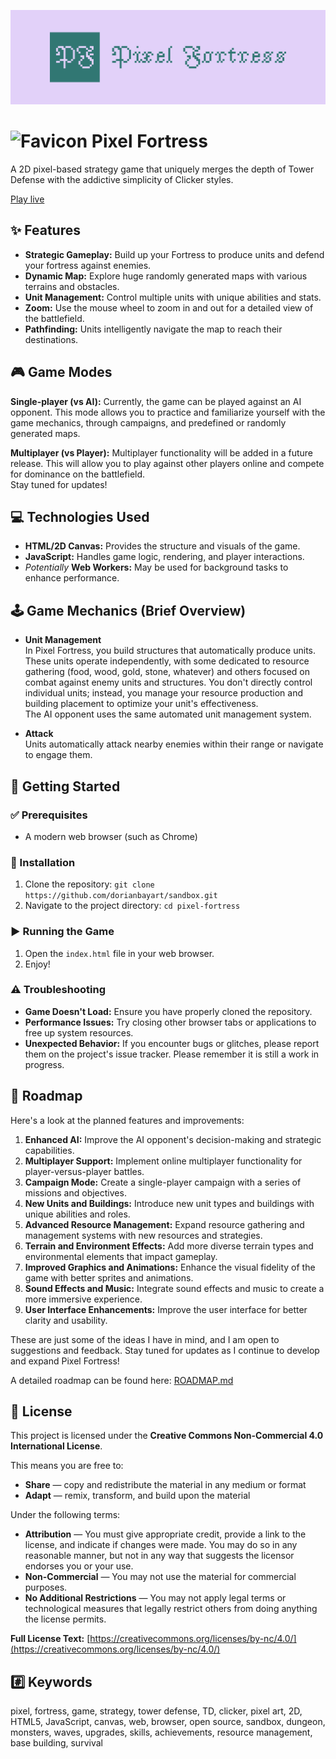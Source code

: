 [![Pixel Fortress Logo](assets/logo_banner.svg)](https://dorianbayart.github.io/sandbox/games/pixel-fortress/) 

# <img src="favicon.ico" alt="Favicon" width="26" height="26"> Pixel Fortress

A 2D pixel-based strategy game that uniquely merges the depth of Tower Defense with the addictive simplicity of Clicker styles.

[Play live](https://dorianbayart.github.io/sandbox/games/pixel-fortress/)


## ✨ Features

* **Strategic Gameplay:** Build up your Fortress to produce units and defend your fortress against enemies.
* **Dynamic Map:** Explore huge randomly generated maps with various terrains and obstacles.
* **Unit Management:** Control multiple units with unique abilities and stats.
* **Zoom:** Use the mouse wheel to zoom in and out for a detailed view of the battlefield.
* **Pathfinding:** Units intelligently navigate the map to reach their destinations.

## 🎮 Game Modes

**Single-player (vs AI):** Currently, the game can be played against an AI opponent. This mode allows you to practice and familiarize yourself with the game mechanics, through campaigns, and predefined or randomly generated maps.

**Multiplayer (vs Player):** Multiplayer functionality will be added in a future release. This will allow you to play against other players online and compete for dominance on the battlefield.  
Stay tuned for updates! 


## 💻 Technologies Used

* **HTML/2D Canvas:** Provides the structure and visuals of the game.
* **JavaScript:** Handles game logic, rendering, and player interactions.
* _Potentially_ **Web Workers:** May be used for background tasks to enhance performance.


## 🕹️ Game Mechanics (Brief Overview)

* **Unit Management**  
In Pixel Fortress, you build structures that automatically produce units. These units operate independently, with some dedicated to resource gathering (food, wood, gold, stone, whatever) and others focused on combat against enemy units and structures. You don't directly control individual units; instead, you manage your resource production and building placement to optimize your unit's effectiveness.  
The AI opponent uses the same automated unit management system.

* **Attack**  
Units automatically attack nearby enemies within their range or navigate to engage them.


## 🚀 Getting Started

### ✅ Prerequisites

* A modern web browser (such as Chrome)

### 💾 Installation

1. Clone the repository: `git clone https://github.com/dorianbayart/sandbox.git`
2. Navigate to the project directory: `cd pixel-fortress`

### ▶️ Running the Game

1. Open the `index.html` file in your web browser.
2. Enjoy!

### ⚠️ Troubleshooting

* **Game Doesn't Load:** Ensure you have properly cloned the repository.
* **Performance Issues:** Try closing other browser tabs or applications to free up system resources.
* **Unexpected Behavior:** If you encounter bugs or glitches, please report them on the project's issue tracker. Please remember it is still a work in progress.


## 🎯 Roadmap

Here's a look at the planned features and improvements:

1. **Enhanced AI:** Improve the AI opponent's decision-making and strategic capabilities.
2. **Multiplayer Support:** Implement online multiplayer functionality for player-versus-player battles.
3. **Campaign Mode:** Create a single-player campaign with a series of missions and objectives.
4. **New Units and Buildings:** Introduce new unit types and buildings with unique abilities and roles.
5. **Advanced Resource Management:** Expand resource gathering and management systems with new resources and strategies.
6. **Terrain and Environment Effects:** Add more diverse terrain types and environmental elements that impact gameplay.
7. **Improved Graphics and Animations:** Enhance the visual fidelity of the game with better sprites and animations.
8. **Sound Effects and Music:** Integrate sound effects and music to create a more immersive experience.
9. **User Interface Enhancements:** Improve the user interface for better clarity and usability.
   
These are just some of the ideas I have in mind, and I am open to suggestions and feedback. 
Stay tuned for updates as I continue to develop and expand Pixel Fortress!

A detailed roadmap can be found here: [ROADMAP.md](ROADMAP.md)



## 📜 License

This project is licensed under the **Creative Commons Non-Commercial 4.0 International License**.

This means you are free to:

* **Share** — copy and redistribute the material in any medium or format
* **Adapt** — remix, transform, and build upon the material

Under the following terms:

* **Attribution** — You must give appropriate credit, provide a link to the license, and indicate if changes were made. You may do so in any reasonable manner, but not in any way that suggests the licensor endorses you or your use.
* **Non-Commercial** — You may not use the material for commercial purposes.
* **No Additional Restrictions** — You may not apply legal terms or technological measures that legally restrict others from doing anything the license permits.

**Full License Text:** [https://creativecommons.org/licenses/by-nc/4.0/](https://creativecommons.org/licenses/by-nc/4.0/)


## #️⃣ Keywords

pixel, fortress, game, strategy, tower defense, TD, clicker, pixel art, 2D, HTML5, JavaScript, canvas, web, browser, open source, sandbox, dungeon, monsters, waves, upgrades, skills, achievements, resource management, base building, survival
